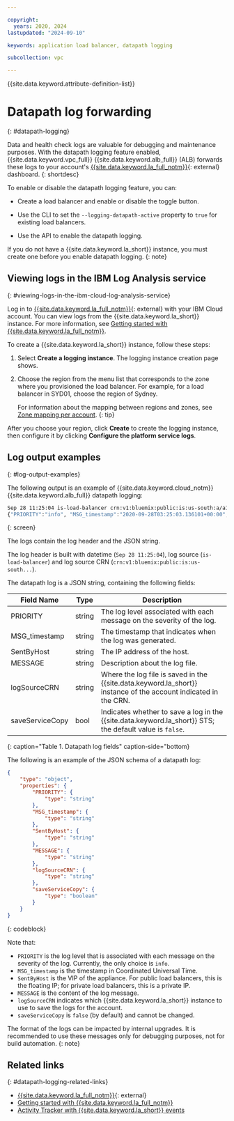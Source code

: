 ```yaml
---

copyright:
  years: 2020, 2024
lastupdated: "2024-09-10"

keywords: application load balancer, datapath logging

subcollection: vpc

---
```


{{site.data.keyword.attribute-definition-list}}

# Datapath log forwarding
{: #datapath-logging}

Data and health check logs are valuable for debugging and maintenance purposes. With the datapath logging feature enabled, {{site.data.keyword.vpc_full}} {{site.data.keyword.alb_full}} (ALB) forwards these logs to your account's [{{site.data.keyword.la_full_notm}}](https://cloud.ibm.com/observe/logging){: external} dashboard.
{: shortdesc}

To enable or disable the datapath logging feature, you can:

* Create a load balancer and enable or disable the toggle button.

* Use the CLI to set the `--logging-datapath-active` property to `true` for existing load balancers.

* Use the API to enable the datapath logging.

If you do not have a {{site.data.keyword.la_short}} instance, you must create one before you enable datapath logging.
{: note}

## Viewing logs in the IBM Log Analysis service
{: #viewing-logs-in-the-ibm-cloud-log-analysis-service}

Log in to [{{site.data.keyword.la_full_notm}}](https://cloud.ibm.com/observe/logging){: external} with your IBM Cloud account. You can view logs from the {{site.data.keyword.la_short}} instance. For more information, see [Getting started with {{site.data.keyword.la_full_notm}}](/docs/log-analysis?topic=log-analysis-getting-started).

To create a {{site.data.keyword.la_short}} instance, follow these steps:

1. Select **Create a logging instance**. The logging instance creation page shows.


2. Choose the region from the menu list that corresponds to the zone where you provisioned the load balancer. For example, for a load balancer in SYD01, choose the region of Sydney.

   For information about the mapping between regions and zones, see [Zone mapping per account](/docs/overview?topic=overview-locations#zone-mapping).
   {: tip}

After you choose your region, click **Create** to create the logging instance, then configure it by clicking **Configure the platform service logs**.

## Log output examples
{: #log-output-examples}

The following output is an example of {{site.data.keyword.cloud_notm}} {{site.data.keyword.alb_full}} datapath logging:

```sh
Sep 28 11:25:04 is-load-balancer crn:v1:bluemix:public:is:us-south:a/a1234567::load-balancer:r006-6ba32c0e-830c-483c-871a-0240c10662cf
{"PRIORITY":"info", "MSG_timestamp":"2020-09-28T03:25:03.136101+00:00", "SentByHost":"150.238.66.162", "MESSAGE":" Connect from 222.72.143.92:38605 to 10.240.128.5:62776 (r006-6ba32c0e-830c-483c-871a-0240c10662cf/HTTP)", "logSourceCRN":"crn:v1:bluemix:public:is:us-south:a/a1234567::load-balancer:r006-6ba32c0e-830c-483c-871a-0240c10662cf", "saveServiceCopy":false}
```
{: screen}

The logs contain the log header and the JSON string.

The log header is built with datetime (`Sep 28 11:25:04`), log source (`is-load-balancer`) and log source CRN (`crn:v1:bluemix:public:is:us-south...`).

The datapath log is a JSON string, containing the following fields:

| Field Name | Type | Description |
| ---- | --- | ----- |
| PRIORITY | string | The log level associated with each message on the severity of the log. |
| MSG_timestamp | string | The timestamp that indicates when the log was generated. |
| SentByHost | string | The IP address of the host. |
| MESSAGE | string | Description about the log file. |
| logSourceCRN | string | Where the log file is saved in the {{site.data.keyword.la_short}} instance of the account indicated in the CRN. |
| saveServiceCopy | bool | Indicates whether to save a log in the {{site.data.keyword.la_short}} STS; the default value is `false`. |
{: caption="Table 1. Datapath log fields" caption-side="bottom}

The following is an example of the JSON schema of a datapath log:

```json
{
    "type": "object",
    "properties": {
        "PRIORITY": {
            "type": "string"
        },
        "MSG_timestamp": {
            "type": "string"
        },
        "SentByHost": {
            "type": "string"
        },
        "MESSAGE": {
            "type": "string"
        },
        "logSourceCRN": {
            "type": "string"
        },
        "saveServiceCopy": {
            "type": "boolean"
        }
    }
}
```
{: codeblock}

Note that:

* `PRIORITY` is the log level that is associated with each message on the severity of the log. Currently, the only choice is `info`.
* `MSG_timestamp` is the timestamp in Coordinated Universal Time.
* `SentByHost` is the VIP of the appliance. For public load balancers, this is the floating IP; for private load balancers, this is a private IP.
* `MESSAGE` is the content of the log message.
* `logSourceCRN` indicates which {{site.data.keyword.la_short}} instance to use to save the logs for the account.
* `saveServiceCopy` is `false` (by default) and cannot be changed.

The format of the logs can be impacted by internal upgrades. It is recommended to use these messages only for debugging purposes, not for build automation.
{: note}

## Related links
{: #datapath-logging-related-links}

* [{{site.data.keyword.la_full_notm}}](https://cloud.ibm.com/observe/logging){: external}
* [Getting started with {{site.data.keyword.la_full_notm}}](/docs/log-analysis?topic=log-analysis-getting-started)
* [Activity Tracker with {{site.data.keyword.la_short}} events](/docs/vpc?topic=vpc-at_events#events-load-balancers)
